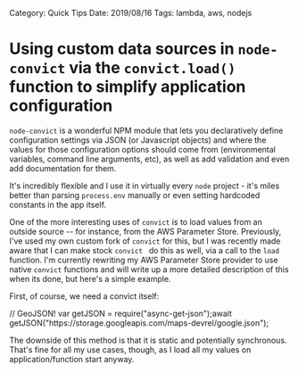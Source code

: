 Category: Quick Tips
Date: 2019/08/16
Tags: lambda, aws, nodejs



# Using custom data sources in `node-convict`  via the `convict.load()` function to simplify application configuration

`node-convict` is a wonderful NPM module that lets you declaratively define configuration settings via JSON (or Javascript objects) and where the values for those configuration options should come from (environmental variables, command line arguments, etc), as well as add validation and even add documentation for them. 

It's incredibly flexible and I use it in virtually every `node` project - it's miles better than parsing `process.env` manually or even setting hardcoded constants in the app itself.

One of the more interesting uses of `convict` is to load values from an outside source -- for instance, from the AWS Parameter Store. Previously, I've used my own custom fork of `convict` for this, but I was recently made aware that I can make stock `convict ` do this as well, via a call to the `load` function. I'm currently rewriting my AWS Parameter Store provider to use native `convict` functions and will write up a more detailed description of this when its done, but here's a simple example.

First, of course, we need a convict itself:



<script src="https://embed.runkit.com" data-element-id="my-element"></script> 
<div>
   <!-- anywhere else on your page -->

<div id="my-element">// GeoJSON!
var getJSON = require("async-get-json");await getJSON("https://storage.googleapis.com/maps-devrel/google.json");</div>
</div>


The downside of this method is that it is static and potentially synchronous. That's fine for all my use cases, though, as I load all my values on application/function start anyway.